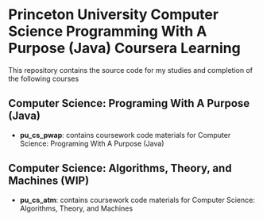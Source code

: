# Princeton University Computer Science Programming With A Purpose (Java) Coursera Learning
This repository contains the source code for my studies and completion of the following courses

## Computer Science: Programing With A Purpose (Java)
- **pu_cs_pwap**: contains coursework code materials for Computer Science: Programing With A Purpose (Java)

## Computer Science: Algorithms, Theory, and Machines (WIP)
- **pu_cs_atm**: contains coursework code materials for Computer Science: Algorithms, Theory, and Machines
